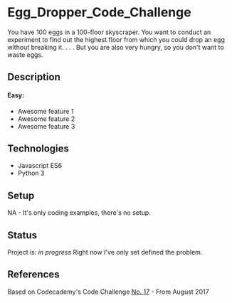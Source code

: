 # Egg_Dropper_Code_Challenge
You have 100 eggs in a 100-floor skyscraper. You want to conduct an experiment to find out the highest floor from which you could drop an egg without breaking it. . . . But you are also very hungry, so you don't want to waste eggs. 

## Description

#### Easy:
* Awesome feature 1
* Awesome feature 2
* Awesome feature 3




## Technologies
* Javascript ES6
* Python 3

## Setup
NA - It's only coding examples, there's no setup.

## Status
Project is: _in progress_ 
Right now I've only set defined the problem.  


## References
Based on Codecademy's Code Challenge [No. 17](https://discuss.codecademy.com/t/challenge-egg-dropper/198589) - From August 2017
